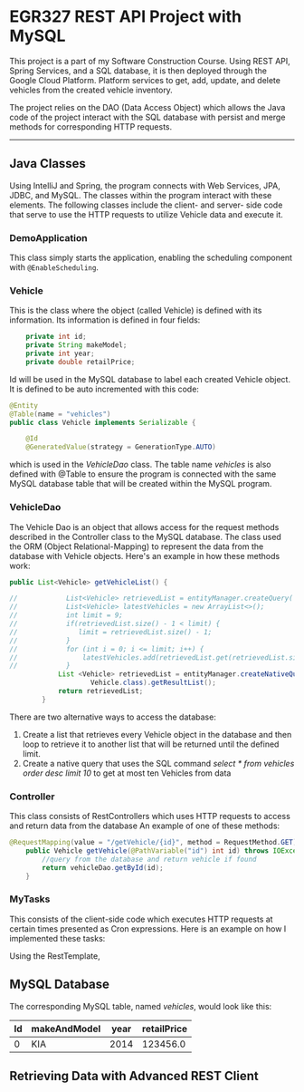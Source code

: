 # EGR327 REST API Project with MySQL

This project is a part of my Software Construction Course. Using REST API, Spring Services, and a SQL database, it is then deployed through the Google Cloud Platform.
Platform services to get, add, update, and delete vehicles from the created vehicle inventory.

The project relies on the DAO (Data Access Object) which allows the Java code of the project interact with the SQL database with persist and merge methods for corresponding HTTP requests.

***

## Java Classes
Using IntelliJ and Spring, the program connects with Web Services, JPA, JDBC, and MySQL. The classes within the program interact with these elements. The following classes include the client- and server- side code that serve to use the HTTP requests to utilize Vehicle data and execute it.

### DemoApplication
This class simply starts the application, enabling the scheduling component with ```@EnableScheduling```.

### Vehicle
This is the class where the object (called Vehicle) is defined with its information.
Its information is defined in four fields:
```java
    private int id;
    private String makeModel;
    private int year;
    private double retailPrice;
```
Id will be used in the MySQL database to label each created Vehicle object. It is defined to be auto incremented with this code:
```java
@Entity
@Table(name = "vehicles")
public class Vehicle implements Serializable {

    @Id
    @GeneratedValue(strategy = GenerationType.AUTO)
```
which is used in the *VehicleDao* class.
The table name *vehicles* is also defined with @Table to ensure the program is connected with the same MySQL database table that will be created within the MySQL program.

### VehicleDao
The Vehicle Dao is an object that allows access for the request methods described in the Controller class to the MySQL database.
The class used the ORM (Object Relational-Mapping) to represent the data from the database with Vehicle objects.
Here's an example in how these methods work:
```java
public List<Vehicle> getVehicleList() {

//            List<Vehicle> retrievedList = entityManager.createQuery( "from Vehicle", Vehicle.class).getResultList();
//            List<Vehicle> latestVehicles = new ArrayList<>();
//            int limit = 9;
//            if(retrievedList.size() - 1 < limit) {
//               limit = retrievedList.size() - 1;
//            }
//            for (int i = 0; i <= limit; i++) {
//                latestVehicles.add(retrievedList.get(retrievedList.size()-1-i));
//            }
            List <Vehicle> retrievedList = entityManager.createNativeQuery("Select * from vehicles ORDER BY id DESC LIMIT 10",
                    Vehicle.class).getResultList();
            return retrievedList;
        }
```
There are two alternative ways to access the database:
1. Create a list that retrieves every Vehicle object in the database and then loop to retrieve it to another list that will be returned until the defined limit.
2. Create a native query that uses the SQL command *select * from vehicles order desc limit 10* to get at most ten Vehicles from data

### Controller
This class consists of RestControllers which uses HTTP requests to access and return data from the database
An example of one of these methods:
```java
@RequestMapping(value = "/getVehicle/{id}", method = RequestMethod.GET)
    public Vehicle getVehicle(@PathVariable("id") int id) throws IOException {
        //query from the database and return vehicle if found
        return vehicleDao.getById(id);
    }
```


### MyTasks
This consists of the client-side code which executes HTTP requests at certain times presented as Cron expressions.
Here is an example on how I implemented these tasks:

Using the RestTemplate, 

## MySQL Database
The corresponding MySQL table, named *vehicles*, would look like this:

| Id | makeAndModel | year | retailPrice |
| -- | ------------ | ---- | ----------- |
| 0  | KIA          | 2014 | 123456.0    |

## Retrieving Data with Advanced REST Client
